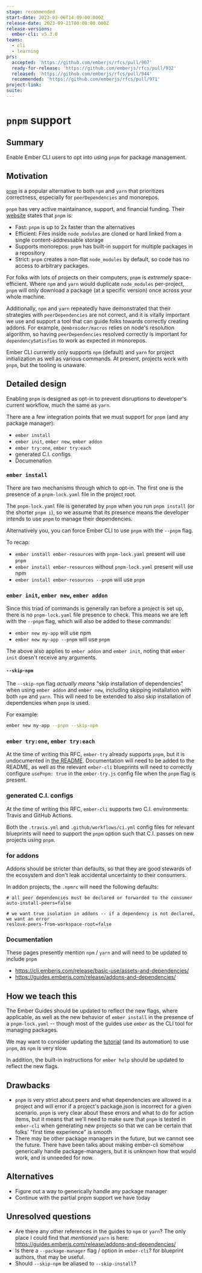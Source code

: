 ```yaml
---
stage: recommended
start-date: 2023-03-06T14:09:00.000Z
release-date: 2023-09-21T00:00:00.000Z
release-versions:
  ember-cli: v5.3.0
teams:
  - cli
  - learning
prs:
  accepted: 'https://github.com/emberjs/rfcs/pull/907'
  ready-for-release: 'https://github.com/emberjs/rfcs/pull/932'
  released: 'https://github.com/emberjs/rfcs/pull/944'
  recommended: 'https://github.com/emberjs/rfcs/pull/971'
project-link:
suite:
---
```


<!--- 
Directions for above: 

stage: Leave as is
start-date: Fill in with today's date, 2032-12-01T00:00:00.000Z
release-date: Leave as is
release-versions: Leave as is
teams: Include only the [team(s)](README.md#relevant-teams) for which this RFC applies
prs:
  accepted: Fill this in with the URL for the Proposal RFC PR
project-link: Leave as is
suite: Leave as is
-->

# `pnpm` support

## Summary

Enable Ember CLI users to opt into using `pnpm` for package management.

## Motivation

[`pnpm`](https://pnpm.io/) is a popular alternative to both `npm` and `yarn` that prioritizes correctness, especially for `peerDependencies` and monorepos. 

`pnpm` has very active maintainance, support, and financial funding.
Their [website](https://pnpm.io/) states that `pnpm` is:
 - Fast: `pnpm` is up to 2x faster than the alternatives 
 - Efficient: Files inside `node_modules` are cloned or hard linked from a single content-addressable storage 
 - Supports monorepos: `pnpm` has built-in support for multiple packages in a repository
 - Strict: `pnpm` creates a non-flat `node_modules` by default, so code has no access to arbitrary packages.

For folks with lots of projects on their computers, `pnpm` is _extremely_ space-efficient.
Where `npm` and `yarn` would duplicate `node_modules` per-project, `pnpm` will only download a package (at a specific version) once across your whole machine.

Additionally, `npm` and `yarn` repeatedly have demonstrated that their strategies with `peerDependencies` are not correct, and it is vitally important we use and support a tool that can guide folks towards correctly creating addons. For example, `@embroider/macros` relies on node's resolution algorithm, so having `peerDependencies` resolved correctly is important for `dependencySatisfies` to work as expected in monorepos. 

Ember CLI currently only supports `npm` (default) and `yarn` for project initialization as well as various commands. At present, projects work with `pnpm`, but the tooling is unaware.



## Detailed design

Enabling `pnpm` is designed as opt-in to prevent disruptions to developer's current workflow, much the same as `yarn`.

There are a few integration points that we must support for `pnpm` (and any package manager):
 - `ember install`
 - `ember init`, `ember new`, `ember addon`
 - `ember try:one`, `ember try:each`
 - generated C.I. configs
 - Documenation

### `ember install`

There are two mechanisms through which to opt-in.
The first one is the presence of a `pnpm-lock.yaml` file in the project root.

The `pnpm-lock.yaml` file is generated by `pnpm` when you run `pnpm install` (or the shorter `pnpm i`),
so we assume that its presence means the developer intends to use `pnpm` to manage their dependencies.

Alternatively you, you can force Ember CLI to use `pnpm` with the `--pnpm` flag.

To recap:

- `ember install ember-resources` with `pnpm-lock.yaml` present will use `pnpm`
- `ember install ember-resources` without `pnpm-lock.yaml` present will use npm
- `ember install ember-resources --pnpm` will use `pnpm`

### `ember init`, `ember new`, `ember addon`

Since this triad of commands is generally ran before a project is set up, there is no `pnpm-lock.yaml` file presence to check.
This means we are left with the `--pnpm` flag, which will also be added to these commands:

- `ember new my-app` will use npm
- `ember new my-app --pnpm` will use `pnpm`

The above also applies to `ember addon` and `ember init`, noting that `ember init` doesn't receive any arguments.

#### `--skip-npm`

The `--skip-npm` flag _actually means_ "skip installation of dependencies" when using `ember addon` and `ember new`, 
including skipping installation with both `npm` and `yarn`. 
This will need to be extended to also skip installation of dependencies when `pnpm` is used.

For example:
```bash
ember new my-app --pnpm --skip-npm
```


### `ember try:one`, `ember try:each`

At the time of writing this RFC, `ember-try` already supports `pnpm`, but it is undocumented in [the README](https://github.com/ember-cli/ember-try).
Documentation will need to be added to the README, 
as well as the relevant `ember-cli` blueprints will need to correctly configure `usePnpm: true` in the `ember-try.js` config file when the `pnpm` flag is present.


### generated C.I. configs

At the time of writing this RFC, `ember-cli` supports two C.I. environments: Travis and GitHub Actions. 

Both the `.travis.yml` and `.github/workflows/ci.yml` config files for relevant blueprints will need to support the `pnpm` option such that C.I. passes on new projects using `pnpm`.

### for addons

Addons should be stricter than  defaults, so that they are good stewards of the ecosystem and don't leak accidental uncertainty to their consumers.

In addon projects, the `.npmrc` will need the following defaults:
```
# all peer dependencies must be declared or forwarded to the consumer
auto-install-peers=false

# we want true isolation in addons -- if a dependency is not declared, we want an error
reslove-peers-from-workspace-root=false
```

### Documentation

These pages presently mention `npm` / `yarn` and will need to be updated to include `pnpm` 
 - https://cli.emberjs.com/release/basic-use/assets-and-dependencies/
 - https://guides.emberjs.com/release/addons-and-dependencies/

## How we teach this

The Ember Guides should be updated to reflect the new flags, where applicable,
as well as the new behavior of `ember install` in the presence of a `pnpm-lock.yaml` -- though most of the guides use `ember` as the CLI tool for managing packages. 

We may want to consider updating the [tutorial](https://guides.emberjs.com/release/tutorial/part-1/orientation/) (and its automation) to use `pnpm`, as `npm` is very slow.


In addition, the built-in instructions for `ember help` should be updated to reflect the new flags.


## Drawbacks

- `pnpm` is very strict about peers and what dependencies are allowed in a project and will error if a project's package.json is incorrect for a given scenario. `pnpm` is very clear about these errors and what to do for action items, but it means that we'll need to make sure that `pnpm` is tested in `ember-cli` when generating new projects so that we can be certain that folks' "first time experience" is smooth
- There may be other package managers in the future, but we cannot see the future. There have been talks about making ember-cli somehow generically handle package-managers, but it is unknown how that would work, and is unneeded for now.


## Alternatives

- Figure out a way to generically handle any package manager 
- Continue with the partial pnpm support we have today

## Unresolved questions

- Are there any other references in the guides to `npm` or `yarn`?
  The only place I could find that _mentioned_ `yarn` is here: https://guides.emberjs.com/release/addons-and-dependencies/
- Is there a `--package-manager` flag / option in `ember-cli`? for blueprint authors, that may be useful.
- Should `--skip-npm` be aliased to `--skip-install`?


